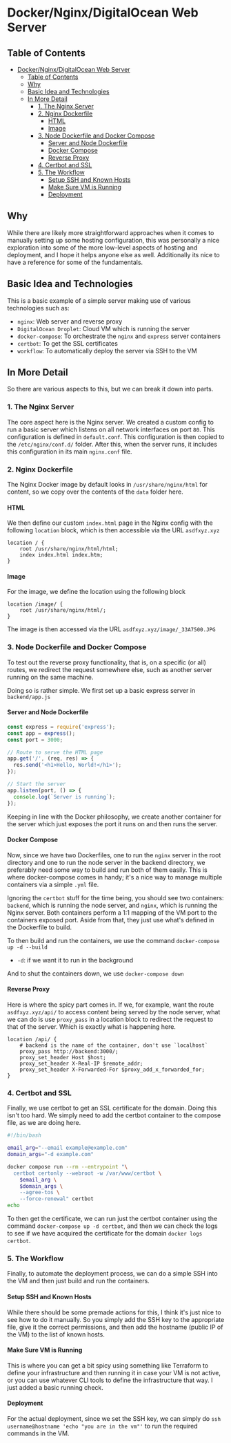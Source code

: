 # Docker/Nginx/DigitalOcean Web Server

## Table of Contents

- [Docker/Nginx/DigitalOcean Web Server](#dockernginxdigitalocean-web-server)
  - [Table of Contents](#table-of-contents)
  - [Why](#why)
  - [Basic Idea and Technologies](#basic-idea-and-technologies)
  - [In More Detail](#in-more-detail)
    - [1. The Nginx Server](#1-the-nginx-server)
    - [2. Nginx Dockerfile](#2-nginx-dockerfile)
      - [HTML](#html)
      - [Image](#image)
    - [3. Node Dockerfile and Docker Compose](#3-node-dockerfile-and-docker-compose)
      - [Server and Node Dockerfile](#server-and-node-dockerfile)
      - [Docker Compose](#docker-compose)
      - [Reverse Proxy](#reverse-proxy)
    - [4. Certbot and SSL](#4-certbot-and-ssl)
    - [5. The Workflow](#5-the-workflow)
      - [Setup SSH and Known Hosts](#setup-ssh-and-known-hosts)
      - [Make Sure VM is Running](#make-sure-vm-is-running)
      - [Deployment](#deployment)

## Why

While there are likely more straightforward approaches when it comes to manually setting up some hosting configuration, this was personally a nice exploration into some of the more low-level aspects of hosting and deployment, and I hope it helps anyone else as well. Additionally its nice to have a reference for some of the fundamentals.

## Basic Idea and Technologies

This is a basic example of a simple server making use of various technologies such as:

- `nginx`: Web server and reverse proxy
- `DigitalOcean Droplet`: Cloud VM which is running the server
- `docker-compose`: To orchestrate the `nginx` and `express` server containers
- `certbot`: To get the SSL certificates
- `workflow`: To automatically deploy the server via SSH to the VM

## In More Detail

So there are various aspects to this, but we can break it down into parts.

### 1. The Nginx Server

The core aspect here is the Nginx server. We created a custom config to run a basic server which listens on all network interfaces on port `80`. This configuration is defined in `default.conf`. This configuration is then copied to the `/etc/nginx/conf.d/` folder. After this, when the server runs, it includes this configuration in its main `nginx.conf` file.

### 2. Nginx Dockerfile

The Nginx Docker image by default looks in `/usr/share/nginx/html` for content, so we copy over the contents of the `data` folder here.

#### HTML

We then define our custom `index.html` page in the Nginx config with the following `location` block, which is then accessible via the URL `asdfxyz.xyz`

```text
location / {
    root /usr/share/nginx/html/html;
    index index.html index.htm;
}
```

#### Image

For the image, we define the location using the following block

```text
location /image/ {
    root /usr/share/nginx/html/;
}
```

The image is then accessed via the URL `asdfxyz.xyz/image/_33A7500.JPG`

### 3. Node Dockerfile and Docker Compose

To test out the reverse proxy functionality, that is, on a specific (or all) routes, we redirect the request somewhere else, such as another server running on the same machine.

Doing so is rather simple. We first set up a basic express server in `backend/app.js`

#### Server and Node Dockerfile

```js
const express = require('express');
const app = express();
const port = 3000;

// Route to serve the HTML page
app.get('/', (req, res) => {
  res.send('<h1>Hello, World!</h1>');
});

// Start the server
app.listen(port, () => {
  console.log(`Server is running`);
});
```

Keeping in line with the Docker philosophy, we create another container for the server which just exposes the port it runs on and then runs the server.

#### Docker Compose

Now, since we have two Dockerfiles, one to run the `nginx` server in the root directory and one to run the node server in the backend directory, we preferably need some way to build and run both of them easily. This is where docker-compose comes in handy; it's a nice way to manage multiple containers via a simple `.yml` file.

Ignoring the `certbot` stuff for the time being, you should see two containers: `backend`, which is running the node server, and `nginx`, which is running the Nginx server. Both containers perform a 1:1 mapping of the VM port to the containers exposed port. Aside from that, they just use what's defined in the Dockerfile to build.

To then build and run the containers, we use the command `docker-compose up -d --build`

- `-d`: if we want it to run in the background

And to shut the containers down, we use `docker-compose down`

#### Reverse Proxy

Here is where the spicy part comes in. If we, for example, want the route `asdfxyz.xyz/api/` to access content being served by the node server, what we can do is use `proxy_pass` in a location block to redirect the request to that of the server. Which is exactly what is happening here.

```text
location /api/ {
    # backend is the name of the container, don't use `localhost`
    proxy_pass http://backend:3000/;
    proxy_set_header Host $host;
    proxy_set_header X-Real-IP $remote_addr;
    proxy_set_header X-Forwarded-For $proxy_add_x_forwarded_for;
}
```

### 4. Certbot and SSL

Finally, we use certbot to get an SSL certificate for the domain. Doing this isn't too hard. We simply need to add the certbot container to the compose file, as we are doing here.

```sh
#!/bin/bash

email_arg="--email example@example.com"
domain_args="-d example.com"

docker compose run --rm --entrypoint "\
  certbot certonly --webroot -w /var/www/certbot \
    $email_arg \
    $domain_args \
    --agree-tos \
    --force-renewal" certbot
echo
```

To then get the certificate, we can run just the certbot container using the command `docker-compose up -d certbot`, and then we can check the logs to see if we have acquired the certificate for the domain `docker logs certbot`.

### 5. The Workflow

Finally, to automate the deployment process, we can do a simple SSH into the VM and then just build and run the containers.

#### Setup SSH and Known Hosts

While there should be some premade actions for this, I think it's just nice to see how to do it manually. So you simply add the SSH key to the appropriate file, give it the correct permissions, and then add the hostname (public IP of the VM) to the list of known hosts.

#### Make Sure VM is Running

This is where you can get a bit spicy using something like Terraform to define your infrastructure and then running it in case your VM is not active, or you can use whatever CLI tools to define the infrastructure that way. I just added a basic running check.

#### Deployment

For the actual deployment, since we set the SSH key, we can simply do `ssh username@hostname 'echo "you are in the vm"'` to run the required commands in the VM.
